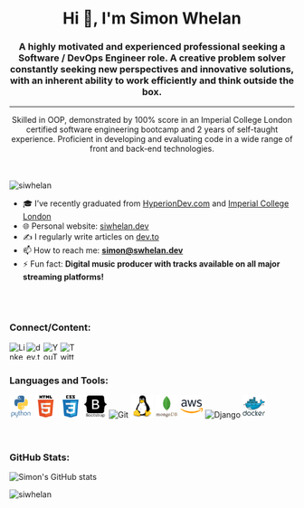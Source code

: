 <div align="center">

<h1>Hi 👋, I'm Simon Whelan</h1>

### A highly motivated and experienced professional seeking a Software / DevOps Engineer role. A creative problem solver constantly seeking new perspectives and innovative solutions, with an inherent ability to work efficiently and think outside the box. 
---
Skilled in OOP, demonstrated by 100% score in an Imperial College London certified software engineering bootcamp and 2 years of self-taught experience. Proficient in developing and evaluating code in a wide range of front and back-end technologies.

</div>

<br />
<br />

<img src="https://komarev.com/ghpvc/?username=siwhelan&label=Profile%20views&color=0e75b6&style=flat" alt="siwhelan" />

- 🎓 I’ve recently graduated from [HyperionDev.com](https://www.hyperiondev.com/) and [Imperial College London](https://www.imperial.ac.uk/)
- 🌐 Personal website: [siwhelan.dev](https://siwhelan.dev/)
- ✍️ I regularly write articles on [dev.to](https://dev.to/siwhelan) 
- 📫 How to reach me: **simon@swhelan.dev**
- ⚡ Fun fact: **Digital music producer with tracks available on all major streaming platforms!**

<br />
<br />

### Connect/Content:

[<img align="left" alt="LinkedIn" height="30" width="30" src="https://raw.githubusercontent.com/rahuldkjain/github-profile-readme-generator/master/src/images/icons/Social/linked-in-alt.svg" />][linkedin]
[<img align="left" alt="dev.to" height="30" width="30" src="https://raw.githubusercontent.com/rahuldkjain/github-profile-readme-generator/master/src/images/icons/Social/devto.svg" />][devto]
[<img align="left" alt="YouTube" height="30" width="30" src="https://raw.githubusercontent.com/rahuldkjain/github-profile-readme-generator/master/src/images/icons/Social/youtube.svg" />][youtube]
[<img align="left" alt="Twitter" height="30" width="30" src="https://raw.githubusercontent.com/rahuldkjain/github-profile-readme-generator/master/src/images/icons/Social/twitter.svg" />][twitter]


[linkedin]: https://linkedin.com/in/simon-whelan-053512256
[twitter]: https://twitter.com/siwhelan
[devto]: https://dev.to/siwhelan
[youtube]: https://www.youtube.com/channel/UCOXPVsbYQbR5gMxRLKpD41A


<br />
<br />

### Languages and Tools:
<div>
<img alt="Python" src="https://raw.githubusercontent.com/devicons/devicon/master/icons/python/python-original-wordmark.svg" width="40" height="40" />
<img alt="HTML5" src="https://raw.githubusercontent.com/devicons/devicon/master/icons/html5/html5-original-wordmark.svg" width="40" height="40" />
<img alt="CSS3" src="https://raw.githubusercontent.com/devicons/devicon/master/icons/css3/css3-original-wordmark.svg" width="40" height="40" />
<img alt="Bootstrap" src="https://raw.githubusercontent.com/devicons/devicon/master/icons/bootstrap/bootstrap-plain-wordmark.svg" width="40" height="40" />
<img alt="Git" src="https://www.vectorlogo.zone/logos/git-scm/git-scm-icon.svg" width="40" height="40" />
<img alt="Linux" src="https://raw.githubusercontent.com/devicons/devicon/master/icons/linux/linux-original.svg" width="40" height="40" />
<img alt="MongoDB" src="https://raw.githubusercontent.com/devicons/devicon/master/icons/mongodb/mongodb-original-wordmark.svg" width="40" height="40" />
<img alt="AWS" src="https://raw.githubusercontent.com/devicons/devicon/master/icons/amazonwebservices/amazonwebservices-original-wordmark.svg" width="40" height="40" />
<img alt="Django" src="https://cdn.worldvectorlogo.com/logos/django.svg" width="40" height="40" />
<img alt="Docker" src="https://raw.githubusercontent.com/devicons/devicon/master/icons/docker/docker-original-wordmark.svg" width="40" height="40" />
</div>


<br />
<br />
  
### GitHub Stats:

![Simon's GitHub stats](https://github-readme-stats.vercel.app/api?username=siwhelan&show_icons=true&theme=default)

<p align="left">
  <img src="https://github-readme-stats.vercel.app/api/top-langs?username=siwhelan&show_icons=true&locale=en&layout=compact" alt="siwhelan" />
</p>
